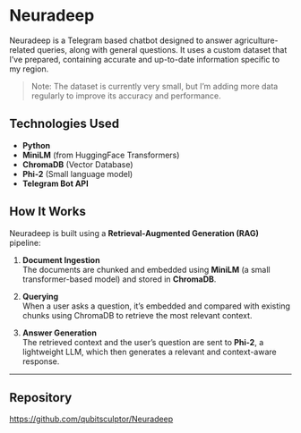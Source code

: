 # Neuradeep

Neuradeep is a Telegram based chatbot designed to answer agriculture-related queries, along with general questions. 
It uses a custom dataset that I’ve prepared, containing accurate and up-to-date information specific to my region.

> Note: The dataset is currently very small, but I’m adding more data regularly to improve its accuracy and performance.


## Technologies Used

- **Python**
- **MiniLM** (from HuggingFace Transformers)
- **ChromaDB** (Vector Database)
- **Phi-2** (Small language model)
- **Telegram Bot API**



## How It Works

Neuradeep is built using a **Retrieval-Augmented Generation (RAG)** pipeline:

1. **Document Ingestion**  
   The documents are chunked and embedded using **MiniLM** (a small transformer-based model) and stored in **ChromaDB**.

2. **Querying**  
   When a user asks a question, it’s embedded and compared with existing chunks using ChromaDB to retrieve the most relevant context.

3. **Answer Generation**  
   The retrieved context and the user’s question are sent to **Phi-2**, a lightweight LLM, which then generates a relevant and context-aware response.

---

## Repository

https://github.com/qubitsculptor/Neuradeep

